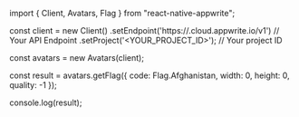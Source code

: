 import { Client, Avatars, Flag } from "react-native-appwrite";

const client = new Client()
    .setEndpoint('https://<REGION>.cloud.appwrite.io/v1') // Your API Endpoint
    .setProject('<YOUR_PROJECT_ID>'); // Your project ID

const avatars = new Avatars(client);

const result = avatars.getFlag({
    code: Flag.Afghanistan,
    width: 0,
    height: 0,
    quality: -1
});

console.log(result);
